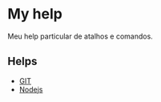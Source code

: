 # My help
Meu help particular de atalhos e comandos.

## Helps

* [GIT](https://github.com/wiskton/my-help/blob/main/git.md)
* [Nodejs](https://github.com/wiskton/my-help/blob/main/node.md)
